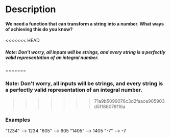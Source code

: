 # Description

#### We need a function that can transform a string into a number. What ways of achieving this do you know?

<<<<<<< HEAD

##### Note: Don't worry, all inputs will be strings, and every string is a perfectly valid representation of an integral number.

=======

### Note: Don't worry, all inputs will be strings, and every string is a perfectly valid representation of an integral number.

> > > > > > > 71a9b5099076c3d2faace905903d5f186078f16a

### Examples

"1234" --> 1234
"605" --> 605
"1405" --> 1405
"-7" --> -7
